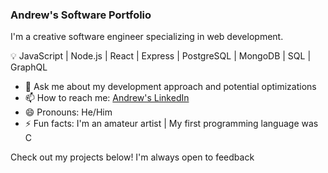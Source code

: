 ### Andrew's Software Portfolio

I'm a creative software engineer specializing in web development. 

💡 JavaScript | Node.js | React | Express | PostgreSQL | MongoDB | SQL | GraphQL

- 💬  Ask me about my development approach and potential optimizations
- 📫  How to reach me: [Andrew's LinkedIn](https://www.linkedin.com/in/andrew-larsen-coding/)
- 😄  Pronouns: He/Him
- ⚡  Fun facts: I'm an amateur artist | My first programming language was C

Check out my projects below! I'm always open to feedback
